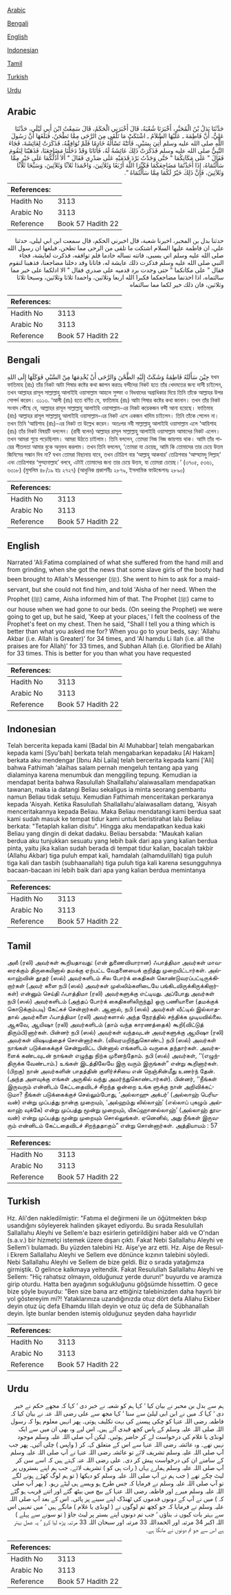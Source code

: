 [Arabic](#arabic)

[Bengali](#bengali)

[English](#english)

[Indonesian](#indonesian)

[Tamil](#tamil)

[Turkish](#turkish)

[Urdu](#urdu)

## Arabic


<div dir="rtl" lang="ar" style={{fontSize:'larger',backgroundColor:'#f8f9fa',padding:20}}>
حَدَّثَنَا بَدَلُ بْنُ الْمُحَبَّرِ، أَخْبَرَنَا شُعْبَةُ، قَالَ أَخْبَرَنِي الْحَكَمُ، قَالَ سَمِعْتُ ابْنَ أَبِي لَيْلَى، حَدَّثَنَا عَلِيٌّ، أَنَّ فَاطِمَةَ ـ عَلَيْهَا السَّلاَمُ ـ اشْتَكَتْ مَا تَلْقَى مِنَ الرَّحَى مِمَّا تَطْحَنُ، فَبَلَغَهَا أَنَّ رَسُولَ اللَّهِ صلى الله عليه وسلم أُتِيَ بِسَبْىٍ، فَأَتَتْهُ تَسْأَلُهُ خَادِمًا فَلَمْ تُوَافِقْهُ، فَذَكَرَتْ لِعَائِشَةَ، فَجَاءَ النَّبِيُّ صلى الله عليه وسلم فَذَكَرَتْ ذَلِكَ عَائِشَةُ لَهُ، فَأَتَانَا وَقَدْ دَخَلْنَا مَضَاجِعَنَا، فَذَهَبْنَا لِنَقُومَ فَقَالَ ‏"‏ عَلَى مَكَانِكُمَا ‏"‏ حَتَّى وَجَدْتُ بَرْدَ قَدَمَيْهِ عَلَى صَدْرِي فَقَالَ ‏"‏ أَلاَ أَدُلُّكُمَا عَلَى خَيْرٍ مِمَّا سَأَلْتُمَاهُ، إِذَا أَخَذْتُمَا مَضَاجِعَكُمَا فَكَبِّرَا اللَّهَ أَرْبَعًا وَثَلاَثِينَ، وَاحْمَدَا ثَلاَثًا وَثَلاَثِينَ، وَسَبِّحَا ثَلاَثًا وَثَلاَثِينَ، فَإِنَّ ذَلِكَ خَيْرٌ لَكُمَا مِمَّا سَأَلْتُمَاهُ ‏"‏‏.‏
</div>
<div style={{backgroundColor:'#f8f9fa',padding:20, marginBottom: 10}}><table> <thead> <tr> <th>References:</th> <th></th> </tr> </thead> <tbody><tr><td>Hadith No</td><td>3113</td></tr><tr><td>Arabic No</td><td>3113</td></tr><tr><td>Reference</td><td>Book 57 Hadith 22</td></tr></tbody></table></div>


<div dir="rtl" lang="ar" style={{fontSize:'larger',backgroundColor:'#f8f9fa',padding:20}}>
حدثنا بدل بن المحبر، اخبرنا شعبة، قال اخبرني الحكم، قال سمعت ابن ابي ليلى، حدثنا علي، ان فاطمة عليها السلام اشتكت ما تلقى من الرحى مما تطحن، فبلغها ان رسول الله صلى الله عليه وسلم اتي بسبى، فاتته تساله خادما فلم توافقه، فذكرت لعايشة، فجاء النبي صلى الله عليه وسلم فذكرت ذلك عايشة له، فاتانا وقد دخلنا مضاجعنا، فذهبنا لنقوم فقال " على مكانكما " حتى وجدت برد قدميه على صدري فقال " الا ادلكما على خير مما سالتماه، اذا اخذتما مضاجعكما فكبرا الله اربعا وثلاثين، واحمدا ثلاثا وثلاثين، وسبحا ثلاثا وثلاثين، فان ذلك خير لكما مما سالتماه
</div>
<div style={{backgroundColor:'#f8f9fa',padding:20, marginBottom: 10}}><table> <thead> <tr> <th>References:</th> <th></th> </tr> </thead> <tbody><tr><td>Hadith No</td><td>3113</td></tr><tr><td>Arabic No</td><td>3113</td></tr><tr><td>Reference</td><td>Book 57 Hadith 22</td></tr></tbody></table></div>

## Bengali


<div dir="ltr" lang="bn" style={{fontSize:'larger',backgroundColor:'#f8f9fa',padding:20}}>
حِيْنَ سَأَلَتْهُ فَاطِمَةُ وَشَكَتْ إِلَيْهِ الطَّحْنَ وَالرَّحَى أَنْ يُخْدِمَهَا مِنْ السَّبْيِ فَوَكَلَهَا إِلَى اللهِ যখন ফাতিমাহ (রাঃ) তাঁর নিকট আটা পিষার কষ্টের কথা জ্ঞাপন করতঃ বন্দীদের নিকট হতে তাঁর খেদমতের জন্য দাসী চাইলেন, তখন আল্লাহর রাসূল সাল্লাল্লাহু আলাইহি ওয়াসাল্লাম আহলে সুফ্ফা ও বিধবাদের অগ্রাধিকার দিয়ে তিনি তাঁকে আল্লাহর উপর সোপর্দ করেন। ৩১১৩. ‘আলী (রাঃ) হতে বর্ণিত যে, ফাতিমাহ (রাঃ) আটা পিষার কষ্টের কথা জানান। তখন তাঁর নিকট সংবাদ পৌঁছে যে, আল্লাহর রাসূল সাল্লাল্লাহু আলাইহি ওয়াসাল্লাম-এর নিকট কয়েকজন বন্দী আনা হয়েছে। ফাতিমাহ (রাঃ) আল্লাহর রাসূল সাল্লাল্লাহু আলাইহি ওয়াসাল্লাম-এর নিকট এসে একজন খাদিম চাইলেন। তিনি তাঁকে পেলেন না। তখন তিনি ‘আয়িশাহ (রাঃ)-এর নিকট তা উল্লেখ করেন। অতঃপর নবী সাল্লাল্লাহু আলাইহি ওয়াসাল্লাম এলে ‘আয়িশাহ (রাঃ) তাঁর নিকট বিষয়টি বললেন। (রাবী বলেন) আল্লাহর রাসূল সাল্লাল্লাহু আলাইহি ওয়াসাল্লাম আমাদের নিকট এলেন। তখন আমরা শুয়ে পড়েছিলাম। আমরা উঠতে চাইলাম। তিনি বললেন, তোমরা নিজ নিজ জায়গায় থাক। আমি তাঁর পায়ের শীতলতা আমার বুকে অনুভব করলাম। তখন তিনি বললেন, ‘তোমরা যা চেয়েছ, আমি কি তোমাদের তার চেয়ে উত্তম জিনিসের সন্ধান দিব না? যখন তোমরা বিছানায় যাবে, তখন চৌত্রিশ বার ‘আল্লাহু আকবার’ তেত্রিশবার ‘আল্হামদু লিল্লাহ’ এবং তেত্রিশবার ‘সুব্হানাল্লাহ’ বলবে, এটাই তোমাদের জন্য তার চেয়ে উত্তম, যা তোমরা চেয়েছ।’ (৩৭০৫, ৫৩৬১, ৬৩১৮) (মুসলিম ৪৮/১৯ হাঃ ২৭২৭) (আধুনিক প্রকাশনীঃ ২৮৭৯, ইসলামিক ফাউন্ডেশনঃ ২৮৯০)
</div>
<div style={{backgroundColor:'#f8f9fa',padding:20, marginBottom: 10}}><table> <thead> <tr> <th>References:</th> <th></th> </tr> </thead> <tbody><tr><td>Hadith No</td><td>3113</td></tr><tr><td>Arabic No</td><td>3113</td></tr><tr><td>Reference</td><td>Book 57 Hadith 22</td></tr></tbody></table></div>

## English


<div dir="ltr" lang="en" style={{fontSize:'larger',backgroundColor:'#f8f9fa',padding:20}}>
Narrated 'Ali:Fatima complained of what she suffered from the hand mill and from grinding, when she got the news that some slave girls of the booty had been brought to Allah's Messenger (ﷺ). She went to him to ask for a maid-servant, but she could not find him, and told 'Aisha of her need. When the Prophet (ﷺ) came, Aisha informed him of that. The Prophet (ﷺ) came to our house when we had gone to our beds. (On seeing the Prophet) we were going to get up, but he said, 'Keep at your places,' I felt the coolness of the Prophet's feet on my chest. Then he said, "Shall I tell you a thing which is better than what you asked me for? When you go to your beds, say: 'Allahu Akbar (i.e. Allah is Greater)' for 34 times, and 'Al hamdu Li llah (i.e. all the praises are for Allah)' for 33 times, and Subhan Allah (i.e. Glorified be Allah) for 33 times. This is better for you than what you have requested
</div>
<div style={{backgroundColor:'#f8f9fa',padding:20, marginBottom: 10}}><table> <thead> <tr> <th>References:</th> <th></th> </tr> </thead> <tbody><tr><td>Hadith No</td><td>3113</td></tr><tr><td>Arabic No</td><td>3113</td></tr><tr><td>Reference</td><td>Book 57 Hadith 22</td></tr></tbody></table></div>

## Indonesian


<div dir="ltr" lang="id" style={{fontSize:'larger',backgroundColor:'#f8f9fa',padding:20}}>
Telah bercerita kepada kami [Badal bin Al Muhabbar] telah mengabarkan kepada kami [Syu'bah] berkata telah mengabarkan kepadaku [Al Hakam] berkata aku mendengar [Ibnu Abi Laila] telah bercerita kepada kami ['Ali] bahwa Fathimah 'alaihas salam pernah mengeluh tentang apa yang dialaminya karena menumbuk dan menggiling tepung. Kemudian ia mendapat berita bahwa Rasulullah Shallallahu'alaiwasallam mendapatkan tawanan, maka ia datangi Beliau sekaligus ia minta seorang pembantu namun Beliau tidak setuju. Kemudian Fathimah menceritakan perkaranya kepada 'Aisyah. Ketika Rasulullah Shallallahu'alaiwasallam datang, 'Aisyah menceritakannya kepada Beliau. Maka Beliau mendatangi kami berdua saat kami sudah masuk ke tempat tidur kami untuk beristirahat lalu Beliau berkata: "Tetaplah kalian disitu". Hingga aku mendapatkan kedua kaki Beliau yang dingin di dekat dadaku. Beliau bersabda: "Maukah kalian berdua aku tunjukkan sesuatu yang lebih baik dari apa yang kalian berdua pinta, yaitu jika kalian sudah berada di tempat tidur kalian, bacalah takbir (Allahu Akbar) tiga puluh empat kali, hamdalah (alhamdulillah) tiga puluh tiga kali dan tasbih (subhaanallah) tiga puluh tiga kali karena sesungguhnya bacaan-bacaan ini lebih baik dari apa yang kalian berdua memintanya
</div>
<div style={{backgroundColor:'#f8f9fa',padding:20, marginBottom: 10}}><table> <thead> <tr> <th>References:</th> <th></th> </tr> </thead> <tbody><tr><td>Hadith No</td><td>3113</td></tr><tr><td>Arabic No</td><td>3113</td></tr><tr><td>Reference</td><td>Book 57 Hadith 22</td></tr></tbody></table></div>

## Tamil


<div dir="ltr" lang="ta" style={{fontSize:'larger',backgroundColor:'#f8f9fa',padding:20}}>
அலீ (ரலி) அவர்கள் கூறியதாவது: (என் துணைவியாரான) ஃபாத்திமா அவர்கள் மாவரைக்கும் திருகையினால் தமக்கு ஏற்பட்ட வேதனையைக் குறித்து முறையிட்டார்கள். அல்லாஹ்வின் தூதர் (ஸல்) அவர்களிடம் சில போர்க் கைதிகள் கொண்டுவரப்பட்டிருக்கிறார்கள் (அவர் களை நபி (ஸல்) அவர்கள் முஸ்லிம்களிடையே பங்கிடவிருக்கிருக்கிறார்கள்) என்னும் செய்தி ஃபாத்திமா (ரலி) அவர்களுக்கு எட்டியது. அப்போது அவர்கள் நபி (ஸல்) அவர்களிடம் (அந்தப் போர்க் கைதிகளிலிருந்து) ஒரு பணியாளை (தமக்குக் கொடுக்கும்படி) கேட்கச் சென்றார்கள். ஆனால், நபி (ஸல்) அவர்கள் வீட்டில் இல்லாததால் அவர்களை ஃபாத்திமா (ரலி) அவர்களால் அந்த நேரத்தில் சந்திக்க முடியவில்லை. ஆகவே, ஆயிஷா (ரலி) அவர்களிடம் (தாம் வந்த காரணத்தைக்) கூறி(விட்டுத் திரும்பி)னார்கள். பின்னர் நபி (ஸல்) அவர்கள் வந்தவுடன் அவர்களுக்கு ஆயிஷா (ரலி) அவர்கள் விஷயத்தைச் சொன்னார்கள். (விவரமறிந்துகொண்ட) நபி (ஸல்) அவர்கள் நாங்கள் படுக்கைக்குச் சென்றுவிட்ட பின்னால் எங்களிடம் வருகை தந்தார்கள். அவர்களைக் கண்டவுடன் நாங்கள் எழுந்து நிற்க முனைந்தோம். நபி (ஸல்) அவர்கள், ‘‘(எழுந்திருக்க வேண்டாம்.) உங்கள் இடத்திலேயே இரு வரும் இருங்கள்” என்று கூறினார்கள். (பிறகு) நான் அவர்களின் பாதத்தின் குளிர்ச்சியை என் நெஞ்சின்மீது உணர்ந் தேன். (அந்த அளவுக்கு எங்கள் அருகில் வந்து அமர்ந்துகொண்டார்கள்). பின்னர், ‘‘நீங்கள் இருவரும் என்னிடம் கேட்டதைவிடச் சிறந்த ஒன்றை உங்க ளுக்கு நான் அறிவிக்கட்டுமா? நீங்கள் படுக்கைக்குச் செல்லும்போது, ‘அல்லாஹு அக்பர்’ (அல்லாஹ் பெரியவன்) என்று முப்பத்து நான்கு முறையும், ‘அல்ஹம்து லில்லாஹ்’ (எல்லாப் புகழும் அல்லாஹ் வுக்கே) என்று முப்பத்து மூன்று முறையும், யிசுப்ஹானல்லாஹ்’ (அல்லாஹ் தூயவன்) என்று முப்பத்து மூன்று முறையும் சொல்லுங்கள். ஏனெனில், அது நீங்கள் இருவரும் என்னிடம் கேட்டதைவிடச் சிறந்ததாகும்” என்று சொன்னார்கள். அத்தியாயம் : 57
</div>
<div style={{backgroundColor:'#f8f9fa',padding:20, marginBottom: 10}}><table> <thead> <tr> <th>References:</th> <th></th> </tr> </thead> <tbody><tr><td>Hadith No</td><td>3113</td></tr><tr><td>Arabic No</td><td>3113</td></tr><tr><td>Reference</td><td>Book 57 Hadith 22</td></tr></tbody></table></div>

## Turkish


<div dir="ltr" lang="tr" style={{fontSize:'larger',backgroundColor:'#f8f9fa',padding:20}}>
Hz. Ali'den nakledilmiştir: "Fatıma el değirmeni ile un öğütmekten bıkıp usandığını söyleyerek halinden şikayet ediyordu. Bu sırada Resulullah Sallallahu Aleyhi ve Sellem'e bazı esirlerin getirildiğini haber aldı ve O'ndan (s.a.v.) bir hizmetçi istemek üzere dışarı çıktı. Fakat Nebi Sallallahu Aleyhi ve Sellem'i bulamadı. Bu yüzden talebini Hz. Aişe'ye arz etti. Hz. Aişe de Resul-i Ekrem Sallallahu Aleyhi ve Sellem eve dönünce kızının talebini söyledi. Nebi Sallallahu Aleyhi ve Sellem de bize geldi. Biz o sırada yatağımıza girmiştik. O gelince kalkmaya yeltendik. Fakat Resulullah Sallallahu Aleyhi ve Sellem: "Hiç rahatsız olmayın, olduğunuz yerde durun!" buyurdu ve aramıza girip oturdu. Hatta ben ayağının soğukluğunu göğsümde hissettim. O gece bize şöyle buyurdu: "Ben size bana arz ettiğiniz talebinizden daha hayırlı bir yol göstereyim mi?! Yataklarınıza uzandığınızda otuz dört defa Allahu Ekber deyin otuz üç defa Elhamdu lillah deyin ve otuz üç defa de Sübhanallah deyin. İşte bunlar benden istemiş olduğunuz şeyden daha hayırlıdır
</div>
<div style={{backgroundColor:'#f8f9fa',padding:20, marginBottom: 10}}><table> <thead> <tr> <th>References:</th> <th></th> </tr> </thead> <tbody><tr><td>Hadith No</td><td>3113</td></tr><tr><td>Arabic No</td><td>3113</td></tr><tr><td>Reference</td><td>Book 57 Hadith 22</td></tr></tbody></table></div>

## Urdu


<div dir="rtl" lang="ur" style={{fontSize:'larger',backgroundColor:'#f8f9fa',padding:20}}>
ہم سے بدل بن محبر نے بیان کیا ‘ کہا ہم کو شعبہ نے خبر دی ‘ کہا کہ مجھے حکم نے خبر دی ‘ کہا کہ میں نے ابن ابی لیلیٰ سے سنا ‘ کہا مجھ سے علی رضی اللہ عنہ نے بیان کیا کہ فاطمہ رضی اللہ عنہا کو چکی پیسنے کی بہت تکلیف ہوتی۔ پھر انہیں معلوم ہوا کہ رسول اللہ صلی اللہ علیہ وسلم کے پاس کچھ قیدی آئے ہیں۔ اس لیے وہ بھی ان میں سے ایک لونڈی یا غلام کی درخواست لے کر حاضر ہوئیں۔ لیکن آپ صلی اللہ علیہ وسلم موجود نہیں تھے۔ وہ عائشہ رضی اللہ عنہا سے اس کے متعلق کہہ کر ( واپس ) چلی آئیں۔ پھر جب آپ صلی اللہ علیہ وسلم تشریف لائے تو عائشہ رضی اللہ عنہا نے آپ صلی اللہ علیہ وسلم کے سامنے ان کی درخواست پیش کر دی۔ علی رضی اللہ عنہ کہتے ہیں کہ اسے سن کر آپ صلی اللہ علیہ وسلم ہمارے یہاں ( رات ہی کو ) تشریف لائے۔ جب ہم اپنے بستروں پر لیٹ چکے تھے ( جب ہم نے آپ صلی اللہ علیہ وسلم کو دیکھا ( تو ہم لوگ کھڑے ہونے لگے تو آپ صلی اللہ علیہ وسلم نے فرمایا کہ جس طرح ہو ویسے ہی لیٹے رہو۔ ( پھر آپ صلی اللہ علیہ وسلم میرے اور فاطمہ رضی اللہ عنہا کے بیچ میں بیٹھ گئے اور اتنے قریب ہو گئے کہ ) میں نے آپ کے دونوں قدموں کی ٹھنڈک اپنے سینے پر پائی۔ اس کے بعد آپ صلی اللہ علیہ وسلم نے فرمایا کہ جو کچھ تم لوگوں نے ( لونڈی یا غلام ) مانگے ہیں ‘ میں تمہیں اس سے بہتر بات کیوں نہ بتاؤں ‘ جب تم دونوں اپنے بستر پر لیٹ جاؤ ( تو سونے سے پہلے ) اللہ اکبر 34 مرتبہ اور الحمداللہ 33 مرتبہ اور سبحان اللہ 33 مرتبہ پڑھ لیا کرو ‘ یہ عمل بہتر ہے اس سے جو تم دونوں نے مانگا ہے۔
</div>
<div style={{backgroundColor:'#f8f9fa',padding:20, marginBottom: 10}}><table> <thead> <tr> <th>References:</th> <th></th> </tr> </thead> <tbody><tr><td>Hadith No</td><td>3113</td></tr><tr><td>Arabic No</td><td>3113</td></tr><tr><td>Reference</td><td>Book 57 Hadith 22</td></tr></tbody></table></div>